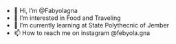 - 👋 Hi, I’m @Fabyolagna
- 👀 I’m interested in Food and Traveling
- 🌱 I’m currently learning at State Polythecnic of Jember
- 📫 How to reach me on instagram @febyola.gna

<!---
Fabyolagna/Fabyolagna is a ✨ special ✨ repository because its `README.md` (this file) appears on your GitHub profile.
You can click the Preview link to take a look at your changes.
--->
